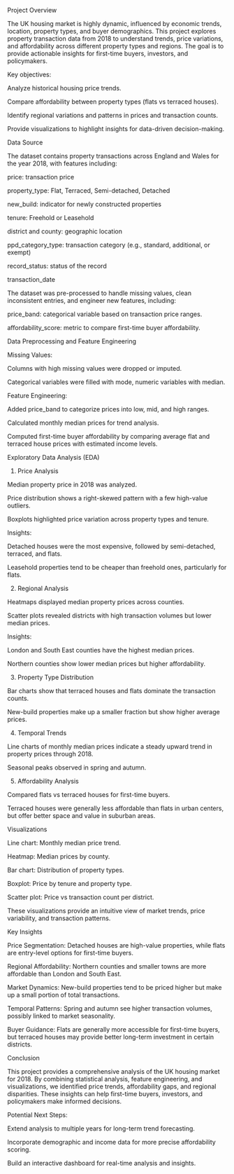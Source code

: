 Project Overview

The UK housing market is highly dynamic, influenced by economic trends, location, property types, and buyer demographics. This project explores property transaction data from 2018 to understand trends, price variations, and affordability across different property types and regions. The goal is to provide actionable insights for first-time buyers, investors, and policymakers.

Key objectives:

Analyze historical housing price trends.

Compare affordability between property types (flats vs terraced houses).

Identify regional variations and patterns in prices and transaction counts.

Provide visualizations to highlight insights for data-driven decision-making.

Data Source

The dataset contains property transactions across England and Wales for the year 2018, with features including:

price: transaction price

property_type: Flat, Terraced, Semi-detached, Detached

new_build: indicator for newly constructed properties

tenure: Freehold or Leasehold

district and county: geographic location

ppd_category_type: transaction category (e.g., standard, additional, or exempt)

record_status: status of the record

transaction_date

The dataset was pre-processed to handle missing values, clean inconsistent entries, and engineer new features, including:

price_band: categorical variable based on transaction price ranges.

affordability_score: metric to compare first-time buyer affordability.

Data Preprocessing and Feature Engineering

Missing Values:

Columns with high missing values were dropped or imputed.

Categorical variables were filled with mode, numeric variables with median.

Feature Engineering:

Added price_band to categorize prices into low, mid, and high ranges.

Calculated monthly median prices for trend analysis.

Computed first-time buyer affordability by comparing average flat and terraced house prices with estimated income levels.

Exploratory Data Analysis (EDA)
1. Price Analysis

Median property price in 2018 was analyzed.

Price distribution shows a right-skewed pattern with a few high-value outliers.

Boxplots highlighted price variation across property types and tenure.

Insights:

Detached houses were the most expensive, followed by semi-detached, terraced, and flats.

Leasehold properties tend to be cheaper than freehold ones, particularly for flats.

2. Regional Analysis

Heatmaps displayed median property prices across counties.

Scatter plots revealed districts with high transaction volumes but lower median prices.

Insights:

London and South East counties have the highest median prices.

Northern counties show lower median prices but higher affordability.

3. Property Type Distribution

Bar charts show that terraced houses and flats dominate the transaction counts.

New-build properties make up a smaller fraction but show higher average prices.

4. Temporal Trends

Line charts of monthly median prices indicate a steady upward trend in property prices through 2018.

Seasonal peaks observed in spring and autumn.

5. Affordability Analysis

Compared flats vs terraced houses for first-time buyers.

Terraced houses were generally less affordable than flats in urban centers, but offer better space and value in suburban areas.

Visualizations

Line chart: Monthly median price trend.

Heatmap: Median prices by county.

Bar chart: Distribution of property types.

Boxplot: Price by tenure and property type.

Scatter plot: Price vs transaction count per district.

These visualizations provide an intuitive view of market trends, price variability, and transaction patterns.

Key Insights

Price Segmentation: Detached houses are high-value properties, while flats are entry-level options for first-time buyers.

Regional Affordability: Northern counties and smaller towns are more affordable than London and South East.

Market Dynamics: New-build properties tend to be priced higher but make up a small portion of total transactions.

Temporal Patterns: Spring and autumn see higher transaction volumes, possibly linked to market seasonality.

Buyer Guidance: Flats are generally more accessible for first-time buyers, but terraced houses may provide better long-term investment in certain districts.

Conclusion

This project provides a comprehensive analysis of the UK housing market for 2018. By combining statistical analysis, feature engineering, and visualizations, we identified price trends, affordability gaps, and regional disparities. These insights can help first-time buyers, investors, and policymakers make informed decisions.

Potential Next Steps:

Extend analysis to multiple years for long-term trend forecasting.

Incorporate demographic and income data for more precise affordability scoring.

Build an interactive dashboard for real-time analysis and insights.
